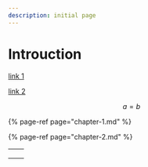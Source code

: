 ```yaml
---
description: initial page
---
```


# Introuction

[link 1](https://app.gitbook.com/@gianlucafilippi-91/s/gianluca-filippi/~/drafts/-Mki0YtuHuRmlCOL_fzL/chapter-1)

[link 2](https://app.gitbook.com/@gianlucafilippi-91/s/gianluca-filippi/~/drafts/-Mki0YtuHuRmlCOL_fzL/chapter-2)

$$
a = b
$$

{% page-ref page="chapter-1.md" %}

{% page-ref page="chapter-2.md" %}





|  |  |
| :--- | :--- |
|  |  |
|  |  |
|  |  |

